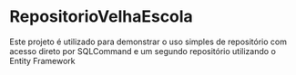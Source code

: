RepositorioVelhaEscola
======================

Este projeto é utilizado para demonstrar o uso simples de repositório com acesso direto por SQLCommand e um segundo repositório utilizando o Entity Framework